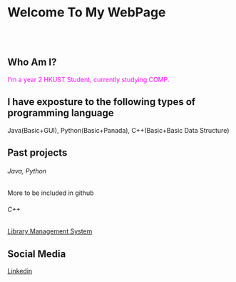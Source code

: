 <body>
<h1>Welcome To My WebPage</h1>
<br>
<br>
  
<h2>Who Am I?</h2>
<font color="FF00FF"><h7>I'm a year 2 HKUST Student, currently studying COMP.</h7></font>

<h2>I have exposture to the following types of programming language</h2>
<h7>Java(Basic+GUI), Python(Basic+Panada), C++(Basic+Basic Data Structure)</h7>
  
<h2>Past projects</h2>
<h6>Java, Python</h6>
<h7>More to be included in github</h7>
<h6>C++</h6>
<font color="0000ff"><a href="">Library Management System</a></font>
  
<h2>Social Media</h2>
<font color="0000FF"><a href="https://www.linkedin.com/in/wai-ming-fong-40b119270/">Linkedin</a></font>
  
</body>
